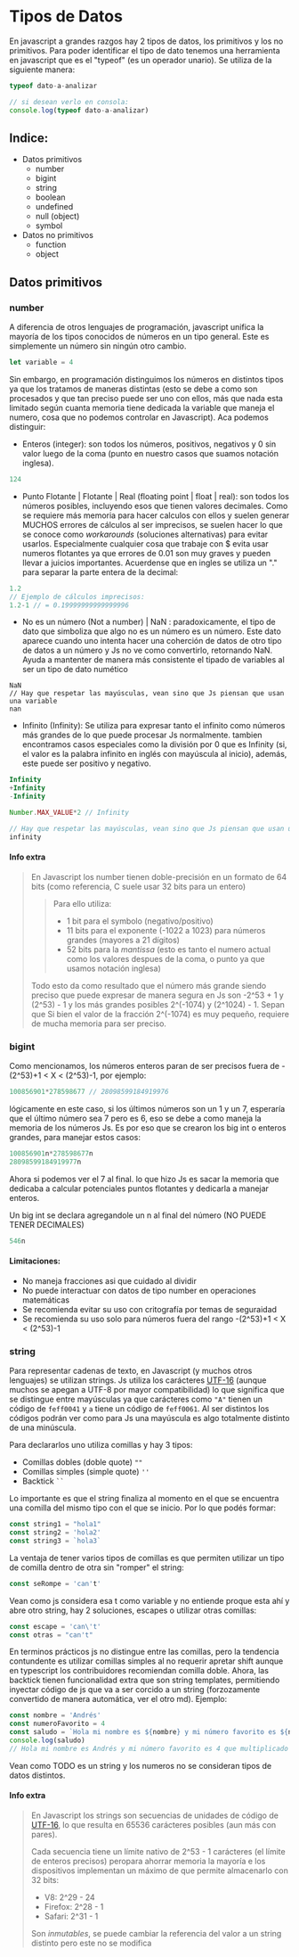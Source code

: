 # Tipos de Datos

En javascript a grandes razgos hay 2 tipos de datos, los primitivos y los no primitivos. Para poder identificar el tipo de dato tenemos una herramienta en javascript que es el "typeof" (es un operador unario). Se utiliza de la siguiente manera:

```js
typeof dato-a-analizar

// si desean verlo en consola:
console.log(typeof dato-a-analizar)

```
## Indice:

* Datos primitivos
    * number
    * bigint
    * string
    * boolean
    * undefined
    * null (object)
    * symbol
* Datos no primitivos
    * function
    * object

## Datos primitivos

### number

A diferencia de otros lenguajes de programación, javascript unifica la mayoría de los tipos conocidos de números en un tipo general. Este es simplemente un número sin ningún otro cambio.

```js
let variable = 4
```
Sin embargo, en programación distinguimos los números en distintos tipos ya que los tratamos de maneras distintas (esto se debe a como son procesados y que tan preciso puede ser uno con ellos, más que nada esta limitado según cuanta memoria tiene dedicada la variable que maneja el numero, cosa que no podemos controlar en Javascript). Aca podemos distinguir:

* Enteros (integer): son todos los números, positivos, negativos y 0 sin valor luego de la coma (punto en nuestro casos que suamos notación inglesa). 
```js
124
```
* Punto Flotante | Flotante | Real (floating point | float | real): son todos los números posibles, incluyendo esos que tienen valores decimales. Como se requiere más memoria para hacer calculos con ellos y suelen generar MUCHOS errores de cálculos al ser imprecisos, se suelen hacer lo que se conoce como *workarounds* (soluciones alternativas) para evitar usarlos. Especialmente cualquier cosa que trabaje con $ evita usar numeros flotantes ya que errores de 0.01 son muy graves y pueden llevar a juicios importantes. Acuerdense que en ingles se utiliza un "." para separar la parte entera de la decimal:
```js
1.2
// Ejemplo de cálculos imprecisos:
1.2-1 // = 0.19999999999999996
```
* No es un número (Not a number) | NaN : paradoxicamente, el tipo de dato que simboliza que algo no es un número es un número. Este dato aparece cuando uno intenta hacer una coherción de datos de otro tipo de datos a un número y Js no ve como convertirlo, retornando NaN. Ayuda a mantenter de manera más consistente el tipado de variables al ser un tipo de dato numético
```Js
NaN
// Hay que respetar las mayúsculas, vean sino que Js piensan que usan una variable
nan
```
* Infinito (Infinity): Se utiliza para expresar tanto el infinito como números más grandes de lo que puede procesar Js normalmente. tambien encontramos casos especiales como la división por 0 que es Infinity (si, el valor es la palabra infinito en inglés con mayúscula al inicio), además, este puede ser positivo y negativo.
```js
Infinity
+Infinity
-Infinity

Number.MAX_VALUE*2 // Infinity

// Hay que respetar las mayúsculas, vean sino que Js piensan que usan una variable
infinity
```
#### Info extra

> En Javascript los number tienen doble-precisión en un formato de 64 bits (como referencia, C suele usar 32 bits para un entero)
>> Para ello utiliza: 
>> * 1 bit para el symbolo (negativo/positivo)
>> * 11 bits para el exponente (-1022 a 1023) para números grandes (mayores a 21 dígitos)
>> * 52 bits para la *mantissa* (esto es tanto el numero actual como los valores despues de la coma, o punto ya que usamos notación inglesa)
>
> Todo esto da como resultado que el número más grande siendo preciso que puede expresar de manera segura en Js son -2^53 + 1 y (2^53) - 1 y los más grandes posibles 2^(-1074) y (2^1024) - 1. Sepan que Si bien el valor de la fracción 2^(-1074) es muy pequeño, requiere de mucha memoria para ser preciso.

### bigint

Como mencionamos, los números enteros paran de ser precisos fuera de -(2^53)+1 < X < (2^53)-1, por ejemplo:

```js
100856901*278598677 // 28098599184919976
```

lógicamente en este caso, si los últimos números son un 1 y un 7, esperaría que el último número sea 7 pero es 6, eso se debe a como maneja la memoria de los números Js. Es por eso que se crearon los big int o enteros grandes, para manejar estos casos:

```js
100856901n*278598677n
28098599184919977n
```

Ahora si podemos ver el 7 al final. lo que hizo Js es sacar la memoria que dedicaba a calcular potenciales puntos flotantes y dedicarla a manejar enteros.

Un big int se declara agregandole un n al final del número (NO PUEDE TENER DECIMALES)

```js
546n
```

#### Limitaciones: 

* No maneja fracciones asi que cuidado al dividir
* No puede interactuar con datos de tipo number en operaciones matemáticas
* Se recomienda evitar su uso con critografía por temas de seguraidad
* Se recomienda su uso solo para números fuera del rango  -(2^53)+1 < X < (2^53)-1

### string

Para representar cadenas de texto, en Javascript (y muchos otros lenguajes) se utilizan strings. Js utiliza los carácteres [UTF-16](https://www.fileformat.info/info/charset/UTF-16/list.htm) (aunque muchos se apegan a UTF-8 por mayor compatibilidad) lo que significa que se distingue entre mayúsculas ya que carácteres como `"A"` tienen un código de `feff0041` y `a` tiene un código de `feff0061`. Al ser distintos los códigos podrán ver como para Js una mayúscula es algo totalmente distinto de una minúscula.

Para declararlos uno utiliza comillas y hay 3 tipos:
* Comillas dobles (doble quote) `""`
* Comillas simples (simple quote) `''`
* Backtick ` `` `

Lo importante es que el string finaliza al momento en el que se encuentra una comilla del mismo tipo con el que se inicio. Por lo que podés formar:

```js
const string1 = "hola1"
const string2 = 'hola2'
const string3 = `hola3`
```
La ventaja de tener varios tipos de comillas es que permiten utilizar un tipo de comilla dentro de otra sin "romper" el string:

```js
const seRompe = 'can't'
```
Vean como js considera esa t como variable y no entiende proque esta ahí y abre otro string, hay 2 soluciones, escapes o utilizar otras comillas:
```js
const escape = 'can\'t'
const otras = "can't"
```
En terminos prácticos js no distingue entre las comillas, pero la tendencia contundente es utilizar comillas simples al no requerir apretar shift aunque en typescript los contribuidores recomiendan comilla doble. Ahora, las backtick tienen funcionalidad extra que son string templates, permitiendo inyectar código de js que va a ser corcido a un string (forzozamente convertido de manera automática, ver el otro md). Ejemplo:
```js
const nombre = 'Andrés'
const numeroFavorito = 4
const saludo = `Hola mi nombre es ${nombre} y mi número favorito es ${numeroFavorito} que multiplicado por 5 es ${numeroFavorito*5}`
console.log(saludo)
// Hola mi nombre es Andrés y mi número favorito es 4 que multiplicado por 5 es 20
```
Vean como TODO es un string y los numeros no se consideran tipos de datos distintos.

#### Info extra

> En Javascript los strings son secuencias de unidades de código de [UTF-16](https://www.fileformat.info/info/charset/UTF-16/list.htm), lo que resulta en 65536 carácteres posibles (aun más con pares).
> 
> Cada secuencia tiene un límite nativo de 2^53 - 1 carácteres (el límite de enteros precisos) peropara ahorrar memoria la mayoría e los dispositivos implementan un máximo de que permite almacenarlo con 32 bits:
> * V8: 2^29 - 24
> * Firefox: 2^28 - 1
> * Safari: 2^31 - 1
>
> Son *inmutables*, se puede cambiar la referencia del valor a un string distinto pero este no se modifica
